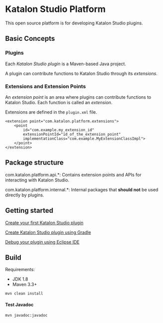 # Katalon Studio Platform

This open source platform is for developing Katalon Studio plugins.

## Basic Concepts

### Plugins

Each *Katalon Studio plugin* is a Maven-based Java project.

A plugin can contribute functions to Katalon Studio through its *extensions*.

### Extensions and Extension Points

An *extension point* is an area where plugins can contribute functions to Katalon Studio. Each function is called an *extension*.

Extensions are defined in the `plugin.xml` file.

```
<extension point="com.katalon.platform.extensions">
    <point
        id="com.example.my_extension_id"
        extensionPointId="id_of_the_extension_point"
        implementationClass="com.example.MyExtensionClassImpl">
    </point>
</extension>
```

## Package structure

com.katalon.platform.api.*: Contains extension points and APIs for interacting with Katalon Studio.

com.katalon.platform.internal.*: Internal packages that **should not** be used directly by plugins.

## Getting started

[Create your first Katalon Studio plugin](/docs/turorials/create-your-first-plugin.md)

[Create Katalon Studio plugin using Gradle](/docs/turorials/create-plugin-using-gradle/create-plugin-using-gradle.md)

[Debug your plugin using Eclipse IDE](docs/turorials/how-to-debug-your-plugin/how-to-debug-your-plugin-using-Eclipse.md)

## Build

Requirements:
- JDK 1.8
- Maven 3.3+

`mvn clean install`

#### Test Javadoc
`mvn javadoc:javadoc`
